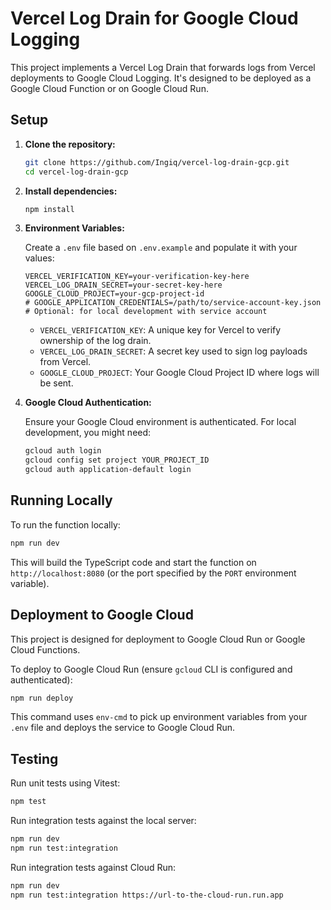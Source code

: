 # Vercel Log Drain for Google Cloud Logging

This project implements a Vercel Log Drain that forwards logs from Vercel deployments to Google Cloud Logging. It's designed to be deployed as a Google Cloud Function or on Google Cloud Run.

## Setup

1.  **Clone the repository:**

    ```bash
    git clone https://github.com/Ingiq/vercel-log-drain-gcp.git
    cd vercel-log-drain-gcp
    ```

2.  **Install dependencies:**

    ```bash
    npm install
    ```

3.  **Environment Variables:**

    Create a `.env` file based on `.env.example` and populate it with your values:

    ```
    VERCEL_VERIFICATION_KEY=your-verification-key-here
    VERCEL_LOG_DRAIN_SECRET=your-secret-key-here
    GOOGLE_CLOUD_PROJECT=your-gcp-project-id
    # GOOGLE_APPLICATION_CREDENTIALS=/path/to/service-account-key.json # Optional: for local development with service account
    ```

    *   `VERCEL_VERIFICATION_KEY`: A unique key for Vercel to verify ownership of the log drain.
    *   `VERCEL_LOG_DRAIN_SECRET`: A secret key used to sign log payloads from Vercel.
    *   `GOOGLE_CLOUD_PROJECT`: Your Google Cloud Project ID where logs will be sent.

4.  **Google Cloud Authentication:**

    Ensure your Google Cloud environment is authenticated. For local development, you might need:

    ```bash
    gcloud auth login
    gcloud config set project YOUR_PROJECT_ID
    gcloud auth application-default login
    ```

## Running Locally

To run the function locally:

```bash
npm run dev
```

This will build the TypeScript code and start the function on `http://localhost:8080` (or the port specified by the `PORT` environment variable).

## Deployment to Google Cloud

This project is designed for deployment to Google Cloud Run or Google Cloud Functions.

To deploy to Google Cloud Run (ensure `gcloud` CLI is configured and authenticated):

```bash
npm run deploy
```

This command uses `env-cmd` to pick up environment variables from your `.env` file and deploys the service to Google Cloud Run.

## Testing

Run unit tests using Vitest:

```bash
npm test
```

Run integration tests against the local server:

```bash
npm run dev
npm run test:integration
```

Run integration tests against Cloud Run:

```bash
npm run dev
npm run test:integration https://url-to-the-cloud-run.run.app
```